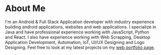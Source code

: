 <!--
**thealphadevelopers/thealphadevelopers** is a ✨ _special_ ✨ repository because its `README.md` (this file) appears on your GitHub profile.

Here are some ideas to get you started:

- 🔭 I’m currently working on ...
- 🌱 I’m currently learning ...
- 👯 I’m looking to collaborate on ...
- 🤔 I’m looking for help with ...
- 💬 Ask me about ...
- 📫 How to reach me: ...
- 😄 Pronouns: ...
- ⚡ Fun fact: ...
-->
 # About Me
 I'm an Android & Full Stack Application developer with industry experience building android applications, websites and web applications. I specialize in Java and have professional experience working with JavaScript, Python and React. I also have experience working with Web Scrapping, Desktop Application Development, Automation, IoT, UI/UX Designing and Logo Designing. Feel free to look at my latest projects on my [web portfolio page](http://thealphadevelopers.in/). 